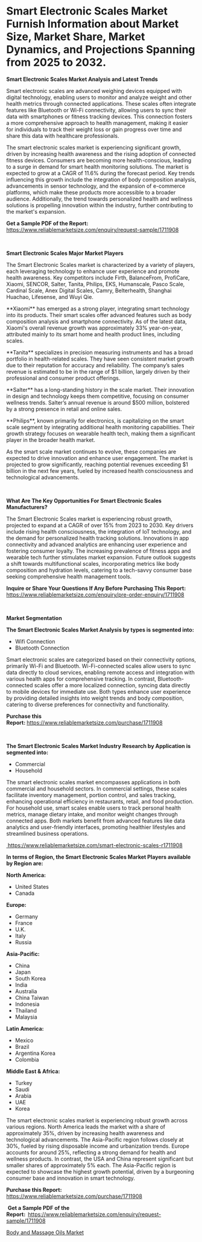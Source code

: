 <p><h1>Smart Electronic Scales Market Furnish Information about Market Size, Market Share, Market Dynamics, and Projections Spanning from 2025 to 2032.</h1></p><p><strong>Smart Electronic Scales Market Analysis and Latest Trends</strong></p>
<p><p>Smart electronic scales are advanced weighing devices equipped with digital technology, enabling users to monitor and analyze weight and other health metrics through connected applications. These scales often integrate features like Bluetooth or Wi-Fi connectivity, allowing users to sync their data with smartphones or fitness tracking devices. This connection fosters a more comprehensive approach to health management, making it easier for individuals to track their weight loss or gain progress over time and share this data with healthcare professionals.</p><p>The smart electronic scales market is experiencing significant growth, driven by increasing health awareness and the rising adoption of connected fitness devices. Consumers are becoming more health-conscious, leading to a surge in demand for smart health monitoring solutions. The market is expected to grow at a CAGR of 11.6% during the forecast period. Key trends influencing this growth include the integration of body composition analysis, advancements in sensor technology, and the expansion of e-commerce platforms, which make these products more accessible to a broader audience. Additionally, the trend towards personalized health and wellness solutions is propelling innovation within the industry, further contributing to the market's expansion.</p></p>
<p><strong>Get a Sample PDF of the Report:&nbsp;</strong> <a href="https://www.reliablemarketsize.com/enquiry/request-sample/1711908?utm_campaign=2290&utm_medium=2&utm_source=Github&utm_content=ia&utm_term=08022025&utm_id=smart-electronic-scales">https://www.reliablemarketsize.com/enquiry/request-sample/1711908</a></p>
<p>&nbsp;</p>
<p><strong>Smart Electronic Scales Major Market Players</strong></p>
<p><p>The Smart Electronic Scales market is characterized by a variety of players, each leveraging technology to enhance user experience and promote health awareness. Key competitors include Firth, BalanceFrom, ProfiCare, Xiaomi, SENCOR, Salter, Tanita, Philips, EKS, Humanscale, Pasco Scale, Cardinal Scale, Anex Digital Scales, Camry, Belterhealth, Shanghai Huachao, Lifesense, and Wuyi Qie.</p><p>**Xiaomi** has emerged as a strong player, integrating smart technology into its products. Their smart scales offer advanced features such as body composition analysis and smartphone connectivity. As of the latest data, Xiaomi's overall revenue growth was approximately 33% year-on-year, attributed mainly to its smart home and health product lines, including scales.</p><p>**Tanita** specializes in precision measuring instruments and has a broad portfolio in health-related scales. They have seen consistent market growth due to their reputation for accuracy and reliability. The company’s sales revenue is estimated to be in the range of $1 billion, largely driven by their professional and consumer product offerings.</p><p>**Salter** has a long-standing history in the scale market. Their innovation in design and technology keeps them competitive, focusing on consumer wellness trends. Salter’s annual revenue is around $500 million, bolstered by a strong presence in retail and online sales.</p><p>**Philips**, known primarily for electronics, is capitalizing on the smart scale segment by integrating additional health monitoring capabilities. Their growth strategy focuses on wearable health tech, making them a significant player in the broader health market.</p><p>As the smart scale market continues to evolve, these companies are expected to drive innovation and enhance user engagement. The market is projected to grow significantly, reaching potential revenues exceeding $1 billion in the next few years, fueled by increased health consciousness and technological advancements.</p></p>
<p>&nbsp;</p>
<p><strong>What Are The Key Opportunities For Smart Electronic Scales Manufacturers?</strong></p>
<p><p>The Smart Electronic Scales market is experiencing robust growth, projected to expand at a CAGR of over 15% from 2023 to 2030. Key drivers include rising health consciousness, the integration of IoT technology, and the demand for personalized health tracking solutions. Innovations in app connectivity and advanced analytics are enhancing user experience and fostering consumer loyalty. The increasing prevalence of fitness apps and wearable tech further stimulates market expansion. Future outlook suggests a shift towards multifunctional scales, incorporating metrics like body composition and hydration levels, catering to a tech-savvy consumer base seeking comprehensive health management tools.</p></p>
<p><strong>Inquire or Share Your Questions If Any Before Purchasing This Report:</strong> <a href="https://www.reliablemarketsize.com/enquiry/pre-order-enquiry/1711908?utm_campaign=2290&utm_medium=2&utm_source=Github&utm_content=ia&utm_term=08022025&utm_id=smart-electronic-scales">https://www.reliablemarketsize.com/enquiry/pre-order-enquiry/1711908</a></p>
<p>&nbsp;</p>
<p><strong>Market Segmentation</strong></p>
<p><strong>The Smart Electronic Scales Market Analysis by types is segmented into:</strong></p>
<p><ul><li>Wifi Connection</li><li>Bluetooth Connection</li></ul></p>
<p><p>Smart electronic scales are categorized based on their connectivity options, primarily Wi-Fi and Bluetooth. Wi-Fi-connected scales allow users to sync data directly to cloud services, enabling remote access and integration with various health apps for comprehensive tracking. In contrast, Bluetooth-connected scales offer a more localized connection, syncing data directly to mobile devices for immediate use. Both types enhance user experience by providing detailed insights into weight trends and body composition, catering to diverse preferences for connectivity and functionality.</p></p>
<p><strong>Purchase this Report:&nbsp;</strong><a href="https://www.reliablemarketsize.com/purchase/1711908?utm_campaign=2290&utm_medium=2&utm_source=Github&utm_content=ia&utm_term=08022025&utm_id=smart-electronic-scales">https://www.reliablemarketsize.com/purchase/1711908</a></p>
<p>&nbsp;</p>
<p><strong>The Smart Electronic Scales Market Industry Research by Application is segmented into:</strong></p>
<p><ul><li>Commercial</li><li>Household</li></ul></p>
<p><p>The smart electronic scales market encompasses applications in both commercial and household sectors. In commercial settings, these scales facilitate inventory management, portion control, and sales tracking, enhancing operational efficiency in restaurants, retail, and food production. For household use, smart scales enable users to track personal health metrics, manage dietary intake, and monitor weight changes through connected apps. Both markets benefit from advanced features like data analytics and user-friendly interfaces, promoting healthier lifestyles and streamlined business operations.</p></p>
<p><a href="https://www.reliablemarketsize.com/smart-electronic-scales-r1711908?utm_campaign=2290&utm_medium=2&utm_source=Github&utm_content=ia&utm_term=08022025&utm_id=smart-electronic-scales">&nbsp;https://www.reliablemarketsize.com/smart-electronic-scales-r1711908</a></p>
<p><strong>In terms of Region, the Smart Electronic Scales Market Players available by Region are:</strong></p>
<p>
    <p> <strong> North America: </strong>
        <ul>
            <li>United States</li>
            <li>Canada</li>
        </ul>
        </p> 
    <p> <strong> Europe: </strong>
        <ul>
            <li>Germany</li>
            <li>France</li>
            <li>U.K.</li>
            <li>Italy</li>
            <li>Russia</li>
        </ul>
        </p> 
    <p> <strong> Asia-Pacific: </strong>
        <ul>
            <li>China</li>
            <li>Japan</li>
            <li>South Korea</li>
            <li>India</li>
            <li>Australia</li>
            <li>China Taiwan</li>
            <li>Indonesia</li>
            <li>Thailand</li>
            <li>Malaysia</li>
        </ul>
        </p> 
    <p> <strong> Latin America: </strong>
        <ul>
            <li>Mexico</li>
            <li>Brazil</li>
            <li>Argentina Korea</li>
            <li>Colombia</li>
        </ul>
        </p> 
    <p> <strong> Middle East & Africa: </strong>
        <ul>
            <li>Turkey</li>
            <li>Saudi</li>
            <li>Arabia</li>
            <li>UAE</li>
            <li>Korea</li>
        </ul>
    </p>
    </p>
<p><p>The smart electronic scales market is experiencing robust growth across various regions. North America leads the market with a share of approximately 35%, driven by increasing health awareness and technological advancements. The Asia-Pacific region follows closely at 30%, fueled by rising disposable income and urbanization trends. Europe accounts for around 25%, reflecting a strong demand for health and wellness products. In contrast, the USA and China represent significant but smaller shares of approximately 5% each. The Asia-Pacific region is expected to showcase the highest growth potential, driven by a burgeoning consumer base and innovation in smart technology.</p></p>
<p><strong>Purchase this Report: </strong><a href="https://www.reliablemarketsize.com/purchase/1711908?utm_campaign=2290&utm_medium=2&utm_source=Github&utm_content=ia&utm_term=08022025&utm_id=smart-electronic-scales">https://www.reliablemarketsize.com/purchase/1711908</a></p>
<p>&nbsp;<strong>Get a Sample PDF of the Report:&nbsp;&nbsp;</strong><a href="https://www.reliablemarketsize.com/enquiry/request-sample/1711908?utm_campaign=2290&utm_medium=2&utm_source=Github&utm_content=ia&utm_term=08022025&utm_id=smart-electronic-scales">https://www.reliablemarketsize.com/enquiry/request-sample/1711908</a></p>
<p><strong></strong></p>
<p><p><a href="https://github.com/steidmindy199393/Market-Research-Report-List-1/blob/main/body-and-massage-oils-market.md?utm_campaign=2290&utm_medium=2&utm_source=Github&utm_content=ia&utm_term=08022025&utm_id=smart-electronic-scales">Body and Massage Oils Market</a></p></p>